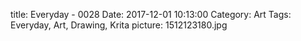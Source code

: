 title: Everyday - 0028
Date: 2017-12-01 10:13:00
Category: Art
Tags: Everyday, Art, Drawing, Krita
picture: 1512123180.jpg
